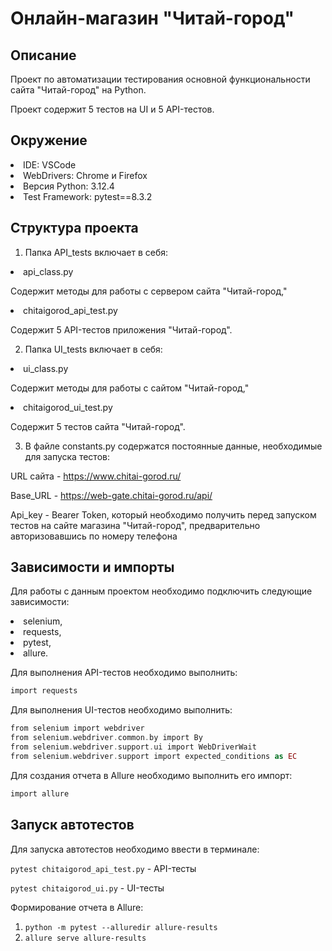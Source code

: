 <h1>Онлайн-магазин "Читай-город"</h1>

<h2>Описание</h2>

Проект по автоматизации тестирования основной функциональности сайта "Читай-город" на Python. 

Проект содержит 5 тестов на UI и 5 API-тестов. 

<h2>Окружение</h2>

<li>IDE: VSCode</li>
<li>WebDrivers: Chrome и Firefox</li>
<li>Версия Python: 3.12.4</li>
<li>Test Framework: pytest==8.3.2</li>

<h2>Структура проекта</h2>

1. Папка API_tests включает в себя:

<li>api_class.py 

Содержит методы для работы с сервером сайта "Читай-город,"</li>

<li>chitaigorod_api_test.py

Содержит 5 API-тестов приложения "Читай-город".</li>

2. Папка UI_tests включает в себя:

<li>ui_class.py 

Содержит методы для работы с сайтом "Читай-город,"</li>

<li>chitaigorod_ui_test.py

Содержит 5 тестов сайта "Читай-город".</li>

3. В файле constants.py содержатся постоянные данные, необходимые для запуска тестов:

URL сайта - https://www.chitai-gorod.ru/

Base_URL - https://web-gate.chitai-gorod.ru/api/

Api_key - Bearer Token, который необходимо получить перед запуском тестов на сайте магазина "Читай-город", предварительно авторизовавшись по номеру телефона

<h2>Зависимости и импорты</h2>

Для работы с данным проектом необходимо подключить следующие зависимости:
<li>selenium,</li>
<li>requests,</li>
<li>pytest,</li>
<li>allure.</li>

Для выполнения API-тестов необходимо выполнить:
```php
import requests
```

Для выполнения UI-тестов необходимо выполнить:
```php
from selenium import webdriver
from selenium.webdriver.common.by import By
from selenium.webdriver.support.ui import WebDriverWait
from selenium.webdriver.support import expected_conditions as EC
```

Для создания отчета в Allure необходимо выполнить его импорт:
```php
import allure
```

<h2>Запуск автотестов</h2>

Для запуска автотестов необходимо ввести в терминале: 

`pytest chitaigorod_api_test.py` - API-тесты

`pytest chitaigorod_ui.py` - UI-тесты

Формирование отчета в Allure:

1. `python -m pytest --alluredir allure-results`
2. `allure serve allure-results`

